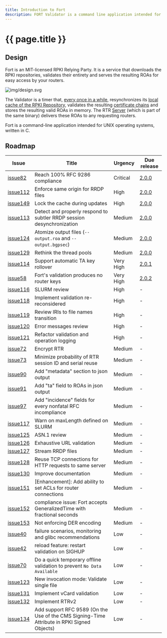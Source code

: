 ```yaml
---
title: Introduction to Fort
description: FORT Validator is a command line application intended for UNIX operating systems, written in C.
---
```


# {{ page.title }}

## Design

Fort is an MIT-licensed RPKI Relying Party. It is a service that downloads the RPKI repositories, validates their entirety and serves the resulting ROAs for easy access by your routers.

![img/design.svg](img/design.svg)

The Validator is a timer that, [every once in a while](usage.html#--serverintervalvalidation), resynchronizes its [local cache of the RPKI Repository](usage.html#--local-repository), validates the resulting [certificate chains](intro-rpki.html) and stores the resulting valid ROAs in memory. The RTR [Server](usage.html#--serveraddress) (which is part of the same binary) delivers these ROAs to any requesting routers.

Fort is a command-line application intended for UNIX operating systems, written in C.

## Roadmap

| Issue | Title | Urgency | Due release |
|-------|-------|---------|-------------|
| [issue82](https://github.com/NICMx/FORT-validator/issues/82) | Reach 100% RFC 9286 compliance | <span class="urgency-critical">Critical</span> | <a href="https://github.com/NICMx/FORT-validator/milestone/12">2.0.0</a> |
| [issue112](https://github.com/NICMx/FORT-validator/issues/112) | Enforce same origin for RRDP files | <span class="urgency-high">High</span> | <a href="https://github.com/NICMx/FORT-validator/milestone/12">2.0.0</a> |
| [issue149](https://github.com/NICMx/FORT-validator/issues/149) | Lock the cache during updates | <span class="urgency-high">High</span> | <a href="https://github.com/NICMx/FORT-validator/milestone/12">2.0.0</a> |
| [issue113](https://github.com/NICMx/FORT-validator/issues/113) | Detect and properly respond to subtler RRDP session desynchronization | <span class="urgency-medium">Medium</span> | <a href="https://github.com/NICMx/FORT-validator/milestone/12">2.0.0</a> |
| [issue124](https://github.com/NICMx/FORT-validator/issues/124) | Atomize output files (`--output.roa` and `--output.bgpsec`) | <span class="urgency-medium">Medium</span> | <a href="https://github.com/NICMx/FORT-validator/milestone/12">2.0.0</a> |
| [issue129](https://github.com/NICMx/FORT-validator/issues/129) | Rethink the thread pools | <span class="urgency-medium">Medium</span> | <a href="https://github.com/NICMx/FORT-validator/milestone/12">2.0.0</a> |
| [issue114](https://github.com/NICMx/FORT-validator/issues/114) | Support automatic TA key rollover | <span class="urgency-very-high">Very High</span> | <a href="https://github.com/NICMx/FORT-validator/milestone/13">2.0.1</a> |
| [issue58](https://github.com/NICMx/FORT-validator/issues/58) | Fort's validation produces no router keys | <span class="urgency-very-high">Very High</span> | <a href="https://github.com/NICMx/FORT-validator/milestone/14">2.0.2</a> |
| [issue116](https://github.com/NICMx/FORT-validator/issues/116) | SLURM review | <span class="urgency-high">High</span> | - |
| [issue118](https://github.com/NICMx/FORT-validator/issues/118) | Implement validation re-reconsidered | <span class="urgency-high">High</span> | - |
| [issue119](https://github.com/NICMx/FORT-validator/issues/119) | Review IRIs to file names transition | <span class="urgency-high">High</span> | - |
| [issue120](https://github.com/NICMx/FORT-validator/issues/120) | Error messages review | <span class="urgency-high">High</span> | - |
| [issue121](https://github.com/NICMx/FORT-validator/issues/121) | Refactor validation and operation logging | <span class="urgency-high">High</span> | - |
| [issue72](https://github.com/NICMx/FORT-validator/issues/72) | Encrypt RTR | <span class="urgency-medium">Medium</span> | - |
| [issue73](https://github.com/NICMx/FORT-validator/issues/73) | Minimize probability of RTR session ID and serial reuse | <span class="urgency-medium">Medium</span> | - |
| [issue90](https://github.com/NICMx/FORT-validator/issues/90) | Add "metadata" section to json output | <span class="urgency-medium">Medium</span> | - |
| [issue91](https://github.com/NICMx/FORT-validator/issues/91) | Add "ta" field to ROAs in json output | <span class="urgency-medium">Medium</span> | - |
| [issue97](https://github.com/NICMx/FORT-validator/issues/97) | Add "incidence" fields for every nonfatal RFC incompliance | <span class="urgency-medium">Medium</span> | - |
| [issue117](https://github.com/NICMx/FORT-validator/issues/117) | Warn on maxLength defined on SLURM | <span class="urgency-medium">Medium</span> | - |
| [issue125](https://github.com/NICMx/FORT-validator/issues/125) | ASN.1 review | <span class="urgency-medium">Medium</span> | - |
| [issue126](https://github.com/NICMx/FORT-validator/issues/126) | Exhaustive URL validation | <span class="urgency-medium">Medium</span> | - |
| [issue127](https://github.com/NICMx/FORT-validator/issues/127) | Stream RRDP files | <span class="urgency-medium">Medium</span> | - |
| [issue128](https://github.com/NICMx/FORT-validator/issues/128) | Reuse TCP connections for HTTP requests to same server | <span class="urgency-medium">Medium</span> | - |
| [issue130](https://github.com/NICMx/FORT-validator/issues/130) | Improve documentation | <span class="urgency-medium">Medium</span> | - |
| [issue151](https://github.com/NICMx/FORT-validator/issues/151) | [Enhancement]: Add ability to set ACLs for router connections | <span class="urgency-medium">Medium</span> | - |
| [issue152](https://github.com/NICMx/FORT-validator/issues/152) | compliance issue: Fort accepts GeneralizedTime with fractional seconds | <span class="urgency-medium">Medium</span> | - |
| [issue153](https://github.com/NICMx/FORT-validator/issues/153) | Not enforcing DER encoding | <span class="urgency-medium">Medium</span> | - |
| [issue40](https://github.com/NICMx/FORT-validator/issues/40) | failure scenarios, monitoring and glibc recommendations | <span class="urgency-low">Low</span> | - |
| [issue42](https://github.com/NICMx/FORT-validator/issues/42) | reload feature: restart validation on SIGHUP | <span class="urgency-low">Low</span> | - |
| [issue70](https://github.com/NICMx/FORT-validator/issues/70) | Do a quick temporary offline validation to prevent `No Data Available` | <span class="urgency-low">Low</span> | - |
| [issue123](https://github.com/NICMx/FORT-validator/issues/123) | New invocation mode: Validate single file | <span class="urgency-low">Low</span> | - |
| [issue131](https://github.com/NICMx/FORT-validator/issues/131) | Implement vCard validation | <span class="urgency-low">Low</span> | - |
| [issue132](https://github.com/NICMx/FORT-validator/issues/132) | Implement RTRv2 | <span class="urgency-low">Low</span> | - |
| [issue134](https://github.com/NICMx/FORT-validator/issues/134) | Add support RFC 9589 (On the Use of the CMS Signing-Time Attribute in RPKI Signed Objects) | <span class="urgency-low">Low</span> | - |

